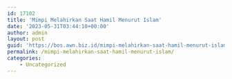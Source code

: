 ```yaml
---
id: 17102
title: 'Mimpi Melahirkan Saat Hamil Menurut Islam'
date: '2023-05-31T03:44:10+00:00'
author: admin
layout: post
guid: 'https://bos.awn.biz.id/mimpi-melahirkan-saat-hamil-menurut-islam/'
permalink: /mimpi-melahirkan-saat-hamil-menurut-islam/
categories:
    - Uncategorized
---
```


